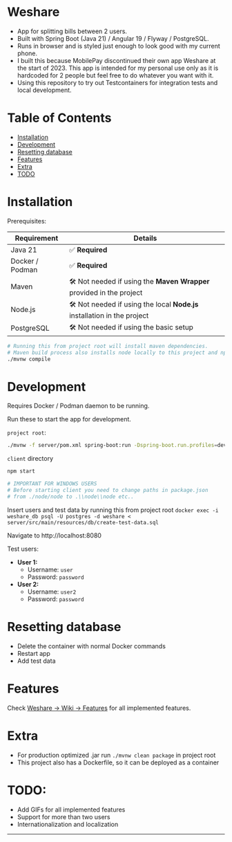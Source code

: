 # Weshare

- App for splitting bills between 2 users.
- Built with Spring Boot (Java 21) / Angular 19 / Flyway / PostgreSQL.
- Runs in browser and is styled just enough to look good with my current phone.
- I built this because MobilePay discontinued their own app Weshare at the start of 2023. This app is intended for my personal use only as it is hardcoded for 2 people but feel free to do whatever you want with it.
- Using this repository to try out Testcontainers for integration tests and local development.

# Table of Contents

- [Installation](#installation)
- [Development](#development)
- [Resetting database](#resetting-database)
- [Features](#features)
- [Extra](#extra)
- [TODO](#todo)

# Installation

Prerequisites:

| Requirement     | Details                                                                   |
|-----------------|---------------------------------------------------------------------------|
| Java 21         | ✅ **Required**                                                            |
| Docker / Podman | ✅ **Required**                                                            |
| Maven           | 🛠️ Not needed if using the **Maven Wrapper** provided in the project     |
| Node.js         | 🛠️ Not needed if using the local **Node.js** installation in the project |
| PostgreSQL      | 🛠️ Not needed if using the basic setup                                   |


```sh
# Running this from project root will install maven dependencies.
# Maven build process also installs node locally to this project and npm dependencies in client directory.
./mvnw compile
```

# Development

Requires Docker / Podman daemon to be running.

Run these to start the app for development.

`project root`:
```sh
./mvnw -f server/pom.xml spring-boot:run -Dspring-boot.run.profiles=dev
```

`client` directory
```sh
npm start

# IMPORTANT FOR WINDOWS USERS
# Before starting client you need to change paths in package.json
# from ./node/node to .\\node\\node etc..
```

Insert users and test data by running this from project root `docker exec -i weshare_db psql -U postgres -d weshare < server/src/main/resources/db/create-test-data.sql`

Navigate to http://localhost:8080

Test users:
- **User 1:**
  - Username: `user`
  - Password: `password`
- **User 2:**
  - Username: `user2`
  - Password: `password`

# Resetting database

- Delete the container with normal Docker commands
- Restart app
- Add test data

# Features

Check [Weshare -> Wiki -> Features](https://github.com/metepg/weshare/wiki/Features) for all implemented features.

# Extra

- For production optimized .jar run `./mvnw clean package` in project root
- This project also has a Dockerfile, so it can be deployed as a container

# TODO:
- Add GIFs for all implemented features
- Support for more than two users
- Internationalization and localization

---
